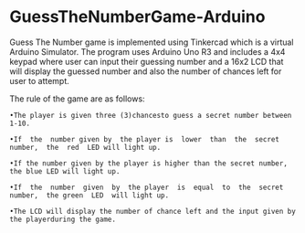 # GuessTheNumberGame-Arduino

Guess The Number game is implemented using Tinkercad which is a virtual Arduino Simulator. The program uses Arduino Uno R3 and includes a 4x4 keypad where user can input their guessing number and a 16x2 LCD that will display the guessed number and also the number of chances left for user to attempt.

The rule of the game are as follows:

    •The player is given three (3)chancesto guess a secret number between 1-10.
	
    •If  the  number given by  the player is  lower  than  the  secret number,  the  red  LED will light up.
	
    •If the number given by the player is higher than the secret number, the blue LED will light up.
	
    •If  the  number  given  by  the player  is  equal  to  the  secret number,  the green  LED  will light up.
	
    •The LCD will display the number of chance left and the input given by the playerduring the game.
